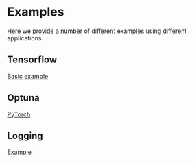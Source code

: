 # Examples

Here we provide a number of different examples using different applications.

## Tensorflow
[Basic example](Tensorflow/)

## Optuna
[PyTorch](Optuna/PyTorch/README.md)

## Logging
[Example](Logging/README.md)
